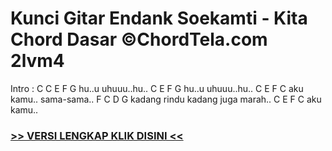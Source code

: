 
 # Kunci Gitar Endank Soekamti - Kita Chord Dasar ©ChordTela.com 2lvm4


Intro : C C E F G hu..u uhuuu..hu.. C E F G hu..u uhuuu..hu.. C E F C aku kamu.. sama-sama.. F C D G kadang rindu kadang juga marah.. C E F C aku kamu..

###  <a href="https://shortlighzx.web.app?sq=Kunci Gitar Endank Soekamti - Kita Chord Dasar ©ChordTela.com"> >> VERSI LENGKAP KLIK DISINI << </a>
